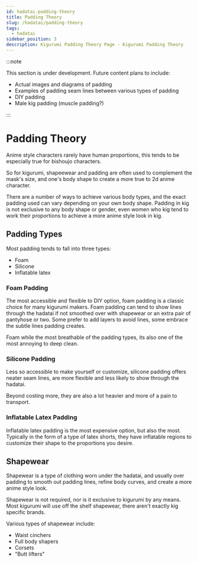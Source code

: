 ```yaml
---
id: hadatai-padding-theory
title: Padding Theory
slug: /hadatai/padding-theory
tags:
  - hadatai
sidebar_position: 3
description: Kigurumi Padding Theory Page - Kigurumi Padding Theory
---
```


:::note

This section is under development. Future content plans to include:

- Actual images and diagrams of padding
- Examples of padding seam lines between various types of padding
- DIY padding
- Male kig padding (muscle padding?)

:::


# Padding Theory

Anime style characters rarely have human proportions, this tends to be especially true for bishoujo characters. 

So for kigurumi, shapeewear and padding are often used to complement the mask's size, and one's body shape to create a more true to 2d anime character.

There are a number of ways to achieve various body types, and the exact padding used can vary depending on your own body shape. Padding in kig is not exclusive to any body shape or gender, even women who kig tend to work their proportions to achieve a more anime style look in kig.

## Padding Types

Most padding tends to fall into three types:

- Foam
- Silicone
- Inflatable latex

### Foam Padding

The most accessible and flexible to DIY option, foam padding is a classic choice for many kigurumi makers. 
Foam padding can tend to show lines through the hadatai if not smoothed over with shapewear or an extra pair of pantyhose or two. Some prefer to add layers to avoid lines, some embrace the subtle lines padding creates.

Foam while the most breathable of the padding types, its also one of the most annoying to deep clean.  

### Silicone Padding

Less so accessible to make yourself or customize, silicone padding offers neater seam lines, are more flexible and less likely to show through the hadatai.

Beyond costing more, they are also a lot heavier and more of a pain to transport. 

### Inflatable Latex Padding

Inflatable latex padding is the most expensive option, but also the most. Typically in the form of a type of latex shorts, they have inflatable regions to customize their shape to the proportions you desire.


## Shapewear

Shapewear is a type of clothing worn under the hadatai, and usually over padding to smooth out padding lines, refine body curves, and create a more anime style look.

Shapewear is not required, nor is it exclusive to kigurumi by any means. Most kigurumi will use off the shelf shapewear, there aren't exactly kig specific brands.

Various types of shapewear include:

- Waist cinchers
- Full body shapers
- Corsets
- "Butt lifters"

